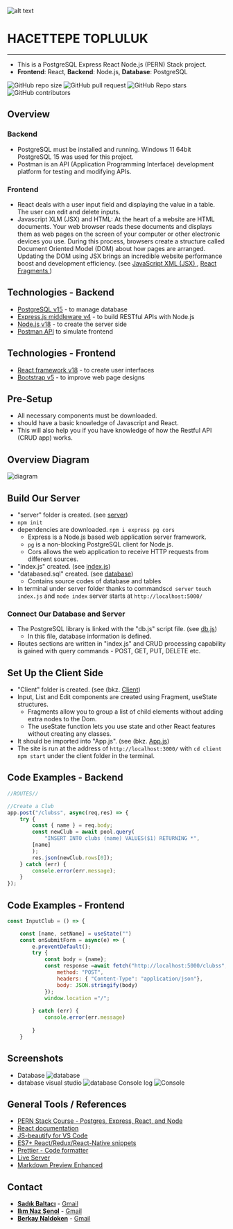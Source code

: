 ![alt text](https://www.freelogovectors.net/wp-content/uploads/2020/07/hacettepe-universitesi-logo-768x178.png)
# HACETTEPE TOPLULUK
---

- This is a PostgreSQL Express React Node.js (PERN) Stack project.
- **Frontend**: React, **Backend**: Node.js, **Database**: PostgreSQL

![GitHub repo size](https://img.shields.io/github/repo-size/Berke0609/Topluluk?style=plastic)
![GitHub pull request](https://img.shields.io/github/issues-pr/Berke0609/Topluluk?style=plastic)
![GitHub Repo stars](https://img.shields.io/github/stars/Berke0609/Topluluk?style=plastic)
![GitHub contributors](https://img.shields.io/github/contributors/Berke0609/Topluluk?style=plastic)



## Overview

### Backend
* PostgreSQL must be installed and running. Windows 11 64bit PostgreSQL 15 was used for this project.
* Postman is an API (Application Programming Interface) development platform for testing and modifying APIs.

### Frontend

* React deals with a user input field and displaying the value in a table. The user can edit and delete inputs.
* Javascript XLM (JSX) and HTML: At the heart of a website are HTML documents. Your web browser reads these documents and displays them as web pages on the screen of your computer or other electronic devices you use. During this process, browsers create a structure called Document Oriented Model (DOM) about how pages are arranged. Updating the DOM using JSX brings an incredible website performance boost and development efficiency.
(see <a href="https://reactjs.org/docs/introducing-jsx.html" target="_blank"> JavaScript XML (JSX) </a>, <a href="https://reactjs.org/docs/fragments.html" target="_blank"> React Fragments </a>)

## Technologies - Backend

* <a href="https://www.postgresql.org/" target="_blank">PostgreSQL v15</a> - to manage database
* <a href="https://expressjs.com/" target="_blank">Express.js middleware v4</a> - to build RESTful APIs with Node.js
* <a href="https://nodejs.org/en/" target="_blank">Node.js v18</a> - to create the server side
* <a href="https://www.postman.com/" target="_blank">Postman API</a>  to simulate frontend

## Technologies - Frontend

* <a href="https://reactjs.org/" target="_blank">React framework v18</a> - to create user interfaces
* <a href="https://getbootstrap.com/" target="_blank">Bootstrap v5</a> - to improve web page designs

## Pre-Setup

* All necessary components must be downloaded.
* should have a basic knowledge of Javascript and React.
* This will also help you if you have knowledge of how the Restful API (CRUD app) works.

## Overview Diagram

![diagram](/docs/pern_stack_diagramv2.drawio.png)

## Build Our Server

* "server" folder is created. (see [server](/server))
* `npm init`
* dependencies are downloaded.  `npm i express pg cors`
    * Express is a Node.js based web application server framework.
    * `pg` is a non-blocking PostgreSQL client for Node.js.
    * Cors allows the web application to receive HTTP requests from different sources.
* "index.js" created. (see [index.js](/server/index.js))
* "databased.sql" created. (see [database](/server/database.sql))
    * Contains source codes of database and tables
* In terminal under server folder thanks to commands`cd server` `touch index.js` and `node index`  server starts at `http://localhost:5000/`

### Connect Our Database and Server

* The PostgreSQL library is linked with the "db.js" script file. (see [db.js](/server/db.js))
    * In this file, database information is defined.
* Routes sections are written in "index.js" and CRUD processing capability is gained with query commands - POST, GET, PUT, DELETE etc.

## Set Up the Client Side

* "Client" folder is created. (see (bkz. [Client](/client))
* Input, List and Edit components are created using Fragment, useState structures.
    * Fragments allow you to group a list of child elements without adding extra nodes to the Dom.
    * The useState function lets you use state and other React features without creating any classes.
* It should be imported into "App.js". (see (bkz. [App.js](/client/src/App.js))
* The site is run at the address of `http://localhost:3000/` with `cd client` `npm start` under the client folder in the terminal.

## Code Examples - Backend

```javascript
//ROUTES//

//Create a Club
app.post("/clubss", async(req,res) => {
    try {
        const { name } = req.body;
        const newClub = await pool.query(
            "INSERT INTO clubs (name) VALUES($1) RETURNING *",
        [name]
        );
        res.json(newClub.rows[0]);
    } catch (err) {
        console.error(err.message);
    }
});
```

## Code Examples - Frontend 

```javascript
const InputClub = () => {

    const [name, setName] = useState("")
    const onSubmitForm = async(e) => {
        e.preventDefault();
        try {
            const body = {name};
            const response =await fetch("http://localhost:5000/clubss", {
                method: "POST",
                headers: { "Content-Type": "application/json"},
                body: JSON.stringify(body)
            });
            window.location ="/";
            
        } catch (err) {
            console.error(err.message)
            
        }
    }
```

## Screenshots

* Database
![database](/docs/database.png)
* database visual studio
![database](\docs\Adsız.png)
Console log
![Console](/docs/Final.png)

## General Tools / References

* <a href="https://www.youtube.com/watch?v=ldYcgPKEZC8" target="_blank">PERN Stack Course - Postgres, Express, React, and Node</a>
* <a href="https://reactjs.org/docs/getting-started.html" target="_blank">React documentation</a>
* <a href="https://marketplace.visualstudio.com/items?itemName=HookyQR.beautify" target="_blank">JS-beautify for VS Code</a>
* <a href="https://marketplace.visualstudio.com/items?itemName=dsznajder.es7-react-js-snippets" target="_blank">ES7+ React/Redux/React-Native snippets</a>
* <a href="https://marketplace.visualstudio.com/items?itemName=esbenp.prettier-vscode" target="_blank">Prettier - Code formatter</a>
* <a href="https://marketplace.visualstudio.com/items?itemName=ritwickdey.LiveServer" target="_blank">Live Server</a>
* <a href="https://marketplace.visualstudio.com/items?itemName=shd101wyy.markdown-preview-enhanced" target="_blank">Markdown Preview Enhanced</a>

## Contact

* <a href="https://https://github.com/sadoKIST0" target="_blank">**Sadık Baltacı**</a> - [Gmail](mailto:s.baltaci05@gmail.com)
* <a href="https://https://github.com/nazsenoll" target="_blank">**Ilım Naz Şenol**</a> - [Gmail](mailto:ilimnaz10@gmail.com )
* <a href="https://https://github.com/Berkaynal" target="_blank">**Berkay Naldoken**</a> - [Gmail](mailto:berkaynaldoken1@hotmail.com)
